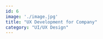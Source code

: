```yaml
---
id: 6
image: './image.jpg'
title: "UX Development for Company"
category: "UI/UX Design"
---
```

